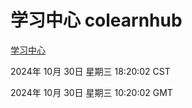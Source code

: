 # 学习中心 colearnhub
[学习中心](http://219.139.197.74:56308/colearnhub/)

2024年 10月 30日 星期三 18:20:02 CST

2024年 10月 30日 星期三 10:20:02 GMT
